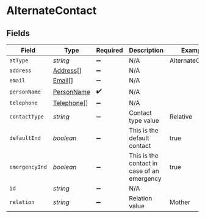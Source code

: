 # AlternateContact


## Fields

| Field                                           | Type                                            | Required                                        | Description                                     | Example                                         |
| ----------------------------------------------- | ----------------------------------------------- | ----------------------------------------------- | ----------------------------------------------- | ----------------------------------------------- |
| `atType`                                        | *string*                                        | :heavy_minus_sign:                              | N/A                                             | AlternateContact                                |
| `address`                                       | [Address](../../models/shared/address.md)[]     | :heavy_minus_sign:                              | N/A                                             |                                                 |
| `email`                                         | [Email](../../models/shared/email.md)[]         | :heavy_minus_sign:                              | N/A                                             |                                                 |
| `personName`                                    | [PersonName](../../models/shared/personname.md) | :heavy_check_mark:                              | N/A                                             |                                                 |
| `telephone`                                     | [Telephone](../../models/shared/telephone.md)[] | :heavy_minus_sign:                              | N/A                                             |                                                 |
| `contactType`                                   | *string*                                        | :heavy_minus_sign:                              | Contact type value                              | Relative                                        |
| `defaultInd`                                    | *boolean*                                       | :heavy_minus_sign:                              | This is the default contact                     | true                                            |
| `emergencyInd`                                  | *boolean*                                       | :heavy_minus_sign:                              | This is the contact in case of an emergency     | true                                            |
| `id`                                            | *string*                                        | :heavy_minus_sign:                              | N/A                                             |                                                 |
| `relation`                                      | *string*                                        | :heavy_minus_sign:                              | Relation value                                  | Mother                                          |